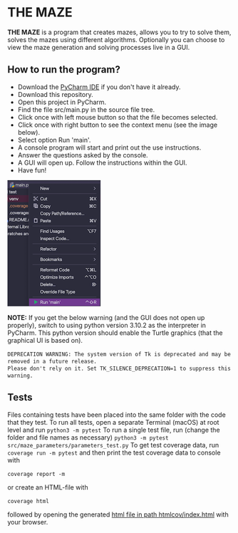 # THE MAZE
**THE MAZE** is a program that creates mazes, allows you to try to solve them, 
solves the mazes using different algorithms. Optionally you can choose to view the
maze generation and solving processes live in a GUI.

## How to run the program?
* Download the [PyCharm IDE](https://www.jetbrains.com/pycharm/download/#section=mac) if you don't have it already. 
* Download this repository.
* Open this project in PyCharm. 
* Find the file src/main.py in the source file tree.
* Click once with left mouse button so that the file becomes selected.
* Click once with right button to see the context menu (see the image below).
* Select option Run 'main'.
* A console program will start and print out the use instructions.
* Answer the questions asked by the console.
* A GUI will open up. Follow the instructions within the GUI.
* Have fun!

![how_to_run](images/how_to_run.png)

**NOTE:**
If you get the below warning (and the GUI does not open up properly),
switch to using python version 3.10.2 as the interpreter in PyCharm. 
This python version should enable the Turtle graphics (that the graphical UI is based on).
```
DEPRECATION WARNING: The system version of Tk is deprecated and may be removed in a future release. 
Please don't rely on it. Set TK_SILENCE_DEPRECATION=1 to suppress this warning.
```

## Tests
Files containing tests have been placed into the same folder with the code that they test.
To run all tests, open a separate Terminal (macOS) at root level and run
```python3 -m pytest```
To run a single test file, run (change the folder and file names as necessary)
```python3 -m pytest src/maze_parameters/parameters_test.py```
To get test coverage data, run
```coverage run -m pytest``` 
and then print the test coverage data to console with
```
coverage report -m
```
or create an HTML-file with
```
coverage html
```
followed by opening the generated [html file in path htmlcov/index.html](htmlcov/index.html) with your browser.